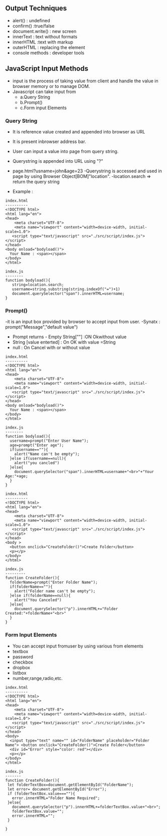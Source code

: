 ## Output Techniques
- alert()  : undefined
- confirm() :true/false
- document.write() : new screen
- innerText : text without formats
- innerHTML :text with markup
- outerHTML : replacing the element
- console methods : developer tools

## JavaScript Input Methods
- input is the process of taking value from client and handle the value in browser memory or to manage DOM.
- Javascript can take input from
    - a.Query String
    - b.Prompt()
    - c.Form input Elements

### Query String
- It is reference value created and appended into browser as URL
- It is present inbrowser address bar.
- User can input a value into page from query string.
- Querystring is  appended into URL using "?"
- page.html?usname=john&age=23
-Querystring is accessed and used in page by using Browser Object[BOM]"location".
-location.search => return the query string

- Example :
```
index.html
----------
<!DOCTYPE html>
<html lang="en">
<head>
    <meta charset="UTF-8">
    <meta name="viewport" content="width=device-width, initial-scale=1.0">
   <script type="text/javascript" src="./src/script/index.js"></script>
</head>
<body onload="bodyload()">
  Your Name : <span></span>
</body>
</html>

index.js
--------
function bodyload(){
   string=location.search;
   username=string.substring(string.indexOf("=")+1)
   document.querySelector("span").innerHTML=username;
}
```

### Prompt()
-it is an input box provided by browser to accept input from user.
-Synatx : prompt("Message","default value")
- Prompt returns - Empty String[""] :ON Okwithout value
- String [value enterted] : On OK with value =String
- null : On Cancel with or without value
```
index.html
----------
<!DOCTYPE html>
<html lang="en">
<head>
    <meta charset="UTF-8">
    <meta name="viewport" content="width=device-width, initial-scale=1.0">
   <script type="text/javascript" src="./src/script/index.js"></script>
</head>
<body onload="bodyload()">
  Your Name : <span></span>
</body>
</html>

index.js
--------
function bodyload(){
  username=prompt("Enter User Name");
  age=prompt("Enter age");
  if(username==""){
    alert("Name can't be empty");
  }else if(username==null){
    alert("you cancled")
  }else{
    document.querySelector("span").innerHTML=username+"<br>"+"Your Age:"+age;
  }
}
```
```
index.html
----------
<!DOCTYPE html>
<html lang="en">
<head>
    <meta charset="UTF-8">
    <meta name="viewport" content="width=device-width, initial-scale=1.0">
   <script type="text/javascript" src="./src/script/index.js"></script>
</head>
<body >
  <button onclick="CreateFolder()">Create Folder</button>
  <p></p>
</body>
</html>

index.js
---------
function CreateFolder(){
  folderName=prompt("Enter Folder Name");
  if(folderName==""){
    alert("Folder name can't be empty");
  }else if(folderName==null){
    alert("You Canceled")
  }else{
    document.querySelector("p").innerHTML+="Folder Created:"+folderName+"<br>"
  }
}
```

### Form Input Elements
- You can accept input fromuser by using various from elements
- textbox
- password
- checkbox
- dropbox
- listbox
- number,range,radio,etc.
```
index.html
----------
<!DOCTYPE html>
<html lang="en">
<head>
    <meta charset="UTF-8">
    <meta name="viewport" content="width=device-width, initial-scale=1.0">
   <script type="text/javascript" src="./src/script/index.js"></script>
</head>
<body>
  <input type="text" name="" id="FolderName" placeholder="Folder Name"> <button onclick="CreateFolder()">Create Folder</button>
  <div id="Error" style="color: red"></div>
  <p></p>
</body>
</html>

index.js
-------
function CreateFolder(){
 let folderTextBox=document.getElementById("FolderName");
 let error= document.getElementById("Error");
 if (folderTextBox.value===""){
   error.innerHTML="Folder Name Required";
 }else{
   document.querySelector("p").innerHTML+=folderTextBox.value+"<br>";
   folderTextBox.value="";
   error.innerHTML="";
 }

}
```









